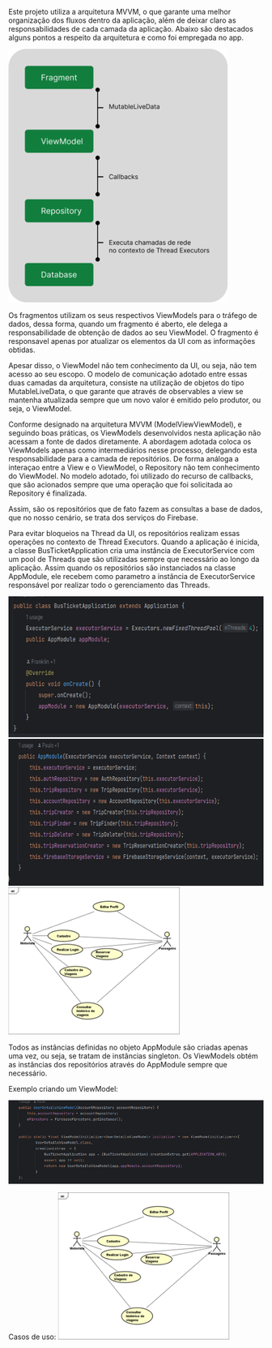 Este projeto utiliza a arquitetura MVVM, o que garante uma melhor organização dos fluxos dentro da aplicação, além de deixar claro as responsabilidades de cada camada da aplicação.
Abaixo são destacados alguns pontos a respeito da arquitetura e como foi empregada no app.

<img height="500" src="mvvm.png" alt="Arch MVVM">

Os fragmentos utilizam os seus respectivos ViewModels para o tráfego de dados, dessa forma, quando um fragmento é aberto, ele delega a responsabilidade de obtenção de dados ao seu ViewModel. O
fragmento é responsavel apenas por atualizar os elementos da UI com as informações obtidas.

Apesar disso, o ViewModel não tem conhecimento da UI, ou seja, não tem acesso ao seu escopo. O modelo de comunicação adotado entre essas duas camadas da arquitetura, consiste na utilização de objetos
do tipo MutableLiveData, o que garante que através de observables a view se mantenha atualizada sempre que um novo valor é emitido pelo produtor, ou seja, o ViewModel.

Conforme designado na arquitetura MVVM (ModelViewViewModel), e seguindo boas práticas, os ViewModels desenvolvidos nesta aplicação não acessam a fonte de dados diretamente. A abordagem adotada coloca
os ViewModels apenas como intermediários nesse processo, delegando esta responsabilidade para a camada de repositórios.
De forma análoga a interaçao entre a View e o ViewModel, o Repository não tem conhecimento do ViewModel. No modelo adotado, foi utilizado do recurso de callbacks, que são acionados sempre que uma
operação que foi solicitada ao Repository é finalizada.

Assim, são os repositórios que de fato fazem as consultas a base de dados, que no nosso cenário, se trata dos serviços do Firebase.

Para evitar bloqueios na Thread da UI, os repositórios realizam essas operações no contexto de Thread Executors.
Quando a aplicação é inicida, a classe BusTicketApplication cria uma instância de ExecutorService com um pool de Threads que são utilizadas sempre que necessário ao longo da aplicação. Assim quando os
repositórios são instanciados na classe AppModule, ele recebem como parametro a instância de ExecutorService responsável por realizar todo o gerenciamento das Threads.

<img height="278" src="app.png" alt="classe BusTicketApplication">
<img height="290" src="app_module.png" alt="classe BusTicketApplication">
<img height="290" src="casos.png" alt="classe BusTicketApplication">


Todos as instâncias definidas no objeto AppModule são criadas apenas uma vez, ou seja, se tratam de instâncias singleton. Os ViewModels obtém as instâncias dos repositórios através do AppModule sempre
que necessário.

Exemplo criando um ViewModel:

<img  src="create_vm.png" alt="classe BusTicketApplication">

Casos de uso:
<img height="290" src="casos.png" alt="classe BusTicketApplication">
